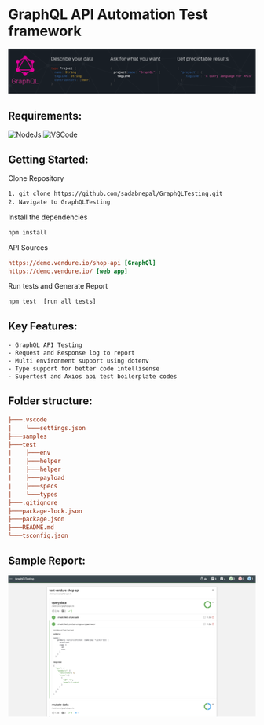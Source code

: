 # GraphQL API Automation Test framework

![header](./samples//GraphQL_banner.png)

## Requirements:

[![NodeJs](https://img.shields.io/badge/-NodeJS-%23339933?logo=npm)](https://nodejs.org/en/download/)
[![VSCode](https://img.shields.io/badge/-Visual%20Studio%20Code-%233178C6?logo=visual-studio-code)](https://code.visualstudio.com/download)

## Getting Started:

Clone Repository

```bash
1. git clone https://github.com/sadabnepal/GraphQLTesting.git
2. Navigate to GraphQLTesting
```

Install the dependencies

```bash
npm install
```

API Sources

```ini
https://demo.vendure.io/shop-api [GraphQl]
https://demo.vendure.io/ [web app]
```

Run tests and Generate Report

```bash
npm test  [run all tests]
```

## Key Features:

    - GraphQL API Testing
    - Request and Response log to report
    - Multi environment support using dotenv
    - Type support for better code intellisense
    - Supertest and Axios api test boilerplate codes

## Folder structure:

```ini
├───.vscode
|    └───settings.json
├───samples
├───test
|    ├───env
|    ├───helper
|    ├───helper
|    ├───payload
|    ├───specs
|    └───types
├───.gitignore
├───package-lock.json
├───package.json
├───README.md
└───tsconfig.json
```

## Sample Report:

![image](./samples/report.png)
